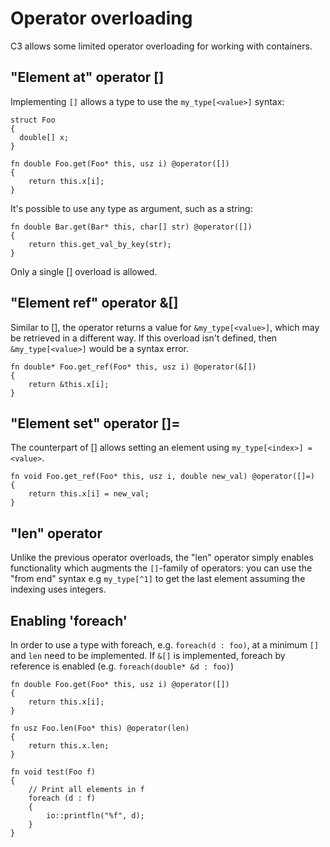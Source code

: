 # Operator overloading

C3 allows some limited operator overloading for working with containers.

## "Element at" operator []

Implementing `[]` allows a type to use the `my_type[<value>]` syntax:

    struct Foo
    {
      double[] x;
    }

    fn double Foo.get(Foo* this, usz i) @operator([])
    {
        return this.x[i];
    }

It's possible to use any type as argument, such as a string:

    fn double Bar.get(Bar* this, char[] str) @operator([])
    {
        return this.get_val_by_key(str);
    }

Only a single [] overload is allowed.

## "Element ref" operator &[]

Similar to [], the operator returns a value for `&my_type[<value>]`, which may
be retrieved in a different way. If this overload isn't defined, then `&my_type[<value>]` would
be a syntax error.

    fn double* Foo.get_ref(Foo* this, usz i) @operator(&[])
    {
        return &this.x[i];
    }

## "Element set" operator []=

The counterpart of [] allows setting an element using `my_type[<index>] = <value>`.

    fn void Foo.get_ref(Foo* this, usz i, double new_val) @operator([]=)
    {
        return this.x[i] = new_val;
    }

## "len" operator

Unlike the previous operator overloads, the "len" operator simply enables functionality
which augments the `[]`-family of operators: you can use the "from end" syntax e.g `my_type[^1]` 
to get the last element assuming the indexing uses integers.

## Enabling 'foreach'

In order to use a type with foreach, e.g. `foreach(d : foo)`, at a minimum `[]` and `len` need to
be implemented. If `&[]` is implemented, foreach by reference is enabled (e.g. `foreach(double* &d : foo)`)

    fn double Foo.get(Foo* this, usz i) @operator([])
    {
        return this.x[i];
    }

    fn usz Foo.len(Foo* this) @operator(len)
    {
        return this.x.len;
    }

    fn void test(Foo f)
    {
        // Print all elements in f
        foreach (d : f)
        {
            io::printfln("%f", d);
        }
    }